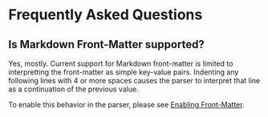 # Frequently Asked Questions

## Is Markdown Front-Matter supported?

Yes, mostly.  Current support for Markdown front-matter is limited to
interpretting the front-matter as simple key-value pairs.  Indenting
any following lines with 4 or more spaces causes the parser to interpret
that line as a continuation of the previous value.

To enable this behavior in the parser, please see
[Enabling Front-Matter](efm.md).

